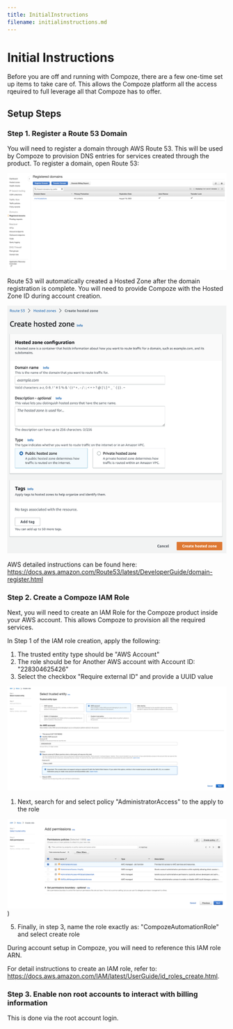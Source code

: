 ```yaml
---
title: InitialInstructions
filename: initialinstructions.md
---
```

# Initial Instructions

Before you are off and running with Compoze, there are a few one-time set up items to take care of. This allows the Compoze platform all the access rqeuired to full leverage all that Compoze has to offer.

## Setup Steps

### Step 1. Register a Route 53 Domain

You will need to register a domain through AWS Route 53. This will be used by Compoze to provision DNS entries for services created through the product. To register a domain, open Route 53:

![Register Domain](Reigster_Domain.png)

Route 53 will automatically created a Hosted Zone after the domain registration is complete. You will need to provide Compoze with the Hosted Zone ID during account creation.

![Hosted Zone](Hosted_Zone.png)

AWS detailed instructions can be found here: https://docs.aws.amazon.com/Route53/latest/DeveloperGuide/domain-register.html

### Step 2. Create a Compoze IAM Role

Next, you will need to create an IAM Role for the Compoze product inside your AWS account. This allows Compoze to provision all the required services.

In Step 1 of the IAM role creation, apply the following:
   1. The trusted entity type should be "AWS Account"
   2. The role should be for Another AWS account with Account ID: "228304625426"
   3. Select the checkbox "Require external ID" and provide a UUID value

![IAM Role](IAM_Role.png)

   1. Next, search for and select policy "AdministratorAccess" to the apply to the role

![IAM Role 2](IAM_Role_Step2.png))

   5. Finally, in step 3, name the role exactly as: "CompozeAutomationRole" and select create role

During account setup in Compoze, you will need to reference this IAM role ARN.

For detail instructions to create an IAM role, refer to: https://docs.aws.amazon.com/IAM/latest/UserGuide/id_roles_create.html.

### Step 3. Enable non root accounts to interact with billing information

This is done via the root account login.